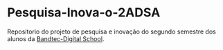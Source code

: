 # Pesquisa-Inova-o-2ADSA
  Repositorio do projeto de pesquisa e inovação do segundo semestre dos alunos da [Bandtec-Digital School](http://www.digitalschool.com.br/faculdade/).
